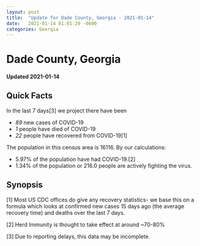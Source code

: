 ```yaml
---
layout: post
title:  "Update for Dade County, Georgia - 2021-01-14"
date:   2021-01-14 01:01:29 -0600
categories: Georgia
---
```


# Dade County, Georgia
#### Updated 2021-01-14

## Quick Facts

In the last 7 days[3] we project there have been
- *89* new cases of COVID-19
- *1* people have died of COVID-19
- *22* people have recovered from COVID-19[1]

The population in this census area is 16116. By our calculations:
- 5.97% of the population have had COVID-19.[2]
- 1.34% of the population or 216.0 people are actively fighting the virus.

## Synopsis




[1] Most US CDC offices do give any recovery statistics- we base this on a formula which looks at confirmed new cases
15 days ago (the average recovery time) and deaths over the last 7 days.

[2] Herd Immunity is thought to take effect at around ~70-80%

[3] Due to reporting delays, this data may be incomplete.
 
    